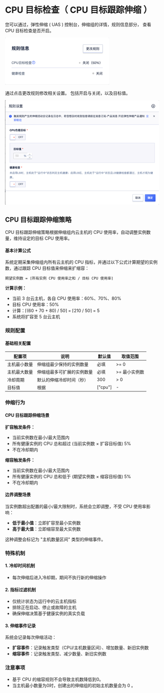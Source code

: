 # CPU 目标检查（ CPU 目标跟踪伸缩 ）

您可以通过，弹性伸缩 ( UAS ) 控制台，伸缩组的详情，规则信息部分，
查看 CPU 目标检查是否开启。

![规则信息](/images/rule.png)

通过点击更改规则修改相关设置。 包括开启与关闭，以及目标值。

![更改规则](/images/rule_2.png)

## CPU 目标跟踪伸缩策略

CPU 目标跟踪伸缩策略根据伸缩组内云主机的 CPU 使用率，自动调整实例数量，维持设定的目标 CPU 使用率。

#### 基本计算公式

系统定期采集伸缩组内所有云主机的 CPU 指标，并通过以下公式计算期望的实例数，通过跟踪 CPU 目标值来伸缩来扩缩容：

```
期望实例数 = ⌈所有实例 CPU 使用率之和 / 目标 CPU 使用率⌉
```

**计算示例：**
- 当前 3 台云主机，各自 CPU 使用率：60%、70%、80%
- 目标 CPU 使用率：50%
- 计算：⌈(60 + 70 + 80) / 50⌉ = ⌈210 / 50⌉ = 5
- 系统将扩容至 5 台云主机

### 规则配置

#### 基础相关配置

| 配置项    | 说明            | 默认值     | 取值范围     |
|--------|---------------|---------|----------|
| 主机最小数量 | 伸缩组最少保持的实例数量  | 必填      | >= 0     |
| 主机最大数量 | 伸缩组最多可扩展的实例数量 | 必填      | >= 最小实例数 |
| 冷却周期   | 默认的伸缩冷却时间（秒）  | 300     | > 0      |
| 目标值    | 根据            | ["cpu"] | -        |

### 伸缩行为

#### CPU 目标跟踪伸缩场景

**扩容触发条件：**
- 当前实例数在最小/最大范围内
- 所有健康实例的 CPU 总和超过 (当前实例数 × 扩容目标值) 5%
- 不在冷却期内

**缩容触发条件：**
- 当前实例数在最小/最大范围内
- 所有健康实例的 CPU 总和低于 (期望实例数 × 缩容目标值) 5%
- 不在冷却期内

#### 边界调整场景

当实例数超出配置的最小/最大限制时，系统会立即调整，不受 CPU 使用率影响：

- **低于最小值**：立即扩容至最小实例数
- **高于最大值**：立即缩容至最大实例数

这种调整会标记为 "主机数量区间" 类型的伸缩事件。

### 特殊机制

#### 1. 冷却时间机制
- 每次伸缩后进入冷却期，期间不执行新的伸缩操作

#### 2. 指标过滤机制
- 仅统计状态为运行中的云主机指标
- 排除正在启动、停止或故障的主机
- 确保伸缩决策基于健康实例的真实负载

#### 3. 伸缩事件记录
系统会记录每次伸缩活动：
- **扩容事件**：记录触发类型（CPU/主机数量区间）、增加数量、新旧实例数
- **缩容事件**：记录触发类型、减少数量、新旧实例数

### 注意事项

- 基于 CPU 的缩容规则不会导致主机数降低到0。
- 当主机最小数量为0时，创建出的伸缩组的初始主机数量会为 0 。
